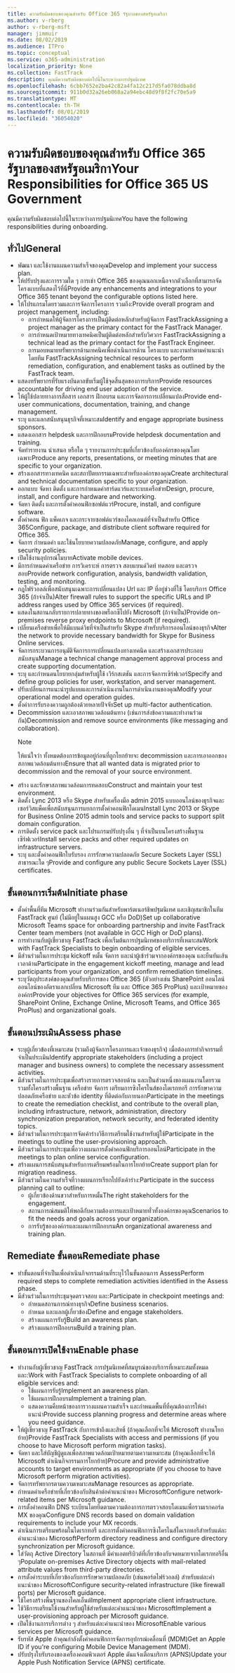 ```yaml
---
title: ความรับผิดชอบของคุณสำหรับ Office 365 รัฐบาลของสหรัฐอเมริกา
ms.author: v-rberg
author: v-rberg-msft
manager: jimmuir
ms.date: 08/02/2019
ms.audience: ITPro
ms.topic: conceptual
ms.service: o365-administration
localization_priority: None
ms.collection: FastTrack
description: คุณมีความรับผิดชอบต่อไปนี้ในระหว่างการปฐมนิเทศ
ms.openlocfilehash: 6cbb7652e2ba42c82a4fa12c217d5fa078ddba8d
ms.sourcegitcommit: 911b0d32a26eb068a2a94ebc48d9f8f2fc70e5a9
ms.translationtype: MT
ms.contentlocale: th-TH
ms.lasthandoff: 08/01/2019
ms.locfileid: "36054020"
---
```

# <a name="your-responsibilities-for-office-365-us-government"></a><span data-ttu-id="cfea2-103">ความรับผิดชอบของคุณสำหรับ Office 365 รัฐบาลของสหรัฐอเมริกา</span><span class="sxs-lookup"><span data-stu-id="cfea2-103">Your Responsibilities for Office 365 US Government</span></span>

<span data-ttu-id="cfea2-104">คุณมีความรับผิดชอบต่อไปนี้ในระหว่างการปฐมนิเทศ</span><span class="sxs-lookup"><span data-stu-id="cfea2-104">You have the following responsibilities during onboarding.</span></span>
  
## <a name="general"></a><span data-ttu-id="cfea2-105">ทั่วไป</span><span class="sxs-lookup"><span data-stu-id="cfea2-105">General</span></span>

- <span data-ttu-id="cfea2-106">พัฒนา และใช้งานแผนความสำเร็จของคุณ</span><span class="sxs-lookup"><span data-stu-id="cfea2-106">Develop and implement your success plan.</span></span>   
- <span data-ttu-id="cfea2-107">ให้ปรับปรุงและการรวมใด ๆ การเช่า Office 365 ของคุณนอกเหนือจากตัวเลือกที่สามารถจัดโครงแบบที่แสดงไว้ที่นี่</span><span class="sxs-lookup"><span data-stu-id="cfea2-107">Provide any enhancements and integrations to your Office 365 tenant beyond the configurable options listed here.</span></span>    
- <span data-ttu-id="cfea2-108">ให้โปรแกรมโดยรวมและการจัดการโครงการ รวมถึง:</span><span class="sxs-lookup"><span data-stu-id="cfea2-108">Provide overall program and project management, including:</span></span>     
  - <span data-ttu-id="cfea2-109">การกำหนดให้ผู้จัดการโครงการเป็นผู้ติดต่อหลักสำหรับผู้จัดการ FastTrack</span><span class="sxs-lookup"><span data-stu-id="cfea2-109">Assigning a project manager as the primary contact for the FastTrack Manager.</span></span>   
  - <span data-ttu-id="cfea2-110">การกำหนดเป้าหมายทางเทคนิคเป็นผู้ติดต่อหลักสำหรับวิศวกร FastTrack</span><span class="sxs-lookup"><span data-stu-id="cfea2-110">Assigning a technical lead as the primary contact for the FastTrack Engineer.</span></span>  
  - <span data-ttu-id="cfea2-111">การมอบหมายทรัพยากรด้านเทคนิคเพื่อดำเนินการด้าน โครงแบบ และงานท่าตามคำแนะนำ โดยทีม FastTrack</span><span class="sxs-lookup"><span data-stu-id="cfea2-111">Assigning technical resources to perform remediation, configuration, and enablement tasks as outlined by the FastTrack team.</span></span>   
- <span data-ttu-id="cfea2-112">แสดงทรัพยากรที่รับแรงบันดาลขับเริ่มผู้ใช้จุดสิ้นสุดของการบริการ</span><span class="sxs-lookup"><span data-stu-id="cfea2-112">Provide resources accountable for driving end user adoption of the service.</span></span>    
- <span data-ttu-id="cfea2-113">ให้ผู้ใช้ปลายทางการสื่อสาร เอกสาร ฝึกอบรม และการจัดการการเปลี่ยนแปลง</span><span class="sxs-lookup"><span data-stu-id="cfea2-113">Provide end-user communications, documentation, training, and change management.</span></span>    
- <span data-ttu-id="cfea2-114">ระบุ และแลกสนับสนุนธุรกิจที่เหมาะสม</span><span class="sxs-lookup"><span data-stu-id="cfea2-114">Identify and engage appropriate business sponsors.</span></span>     
- <span data-ttu-id="cfea2-115">แสดงเอกสาร helpdesk และการฝึกอบรม</span><span class="sxs-lookup"><span data-stu-id="cfea2-115">Provide helpdesk documentation and training.</span></span>     
- <span data-ttu-id="cfea2-116">จัดทำรายงาน นำเสนอ หรือใด ๆ รายงานการประชุมที่เกี่ยวข้องกับองค์กรของคุณโดยเฉพาะ</span><span class="sxs-lookup"><span data-stu-id="cfea2-116">Produce any reports, presentations, or meeting minutes that are specific to your organization.</span></span>     
- <span data-ttu-id="cfea2-117">สร้างเอกสารทางเทคนิค และสถาปัตยกรรมเฉพาะสำหรับองค์กรของคุณ</span><span class="sxs-lookup"><span data-stu-id="cfea2-117">Create architectural and technical documentation specific to your organization.</span></span>     
- <span data-ttu-id="cfea2-118">ออกแบบ จัดหา ติดตั้ง และการกำหนดค่าฮาร์ดแวร์และระบบเครือข่าย</span><span class="sxs-lookup"><span data-stu-id="cfea2-118">Design, procure, install, and configure hardware and networking.</span></span>    
- <span data-ttu-id="cfea2-119">จัดหา ติดตั้ง และการตั้งค่าคอนฟิกซอฟต์แวร์</span><span class="sxs-lookup"><span data-stu-id="cfea2-119">Procure, install, and configure software.</span></span>     
- <span data-ttu-id="cfea2-120">ตั้งค่าคอน ฟิก แพ็คเกจ และกระจายซอฟต์แวร์ของไคลเอนต์ที่จำเป็นสำหรับ Office 365</span><span class="sxs-lookup"><span data-stu-id="cfea2-120">Configure, package, and distribute client software required for Office 365.</span></span>    
- <span data-ttu-id="cfea2-121">จัดการ กำหนดค่า และใช้นโยบายความปลอดภัย</span><span class="sxs-lookup"><span data-stu-id="cfea2-121">Manage, configure, and apply security policies.</span></span>    
- <span data-ttu-id="cfea2-122">เปิดใช้งานอุปกรณ์โมบาย</span><span class="sxs-lookup"><span data-stu-id="cfea2-122">Activate mobile devices.</span></span>    
- <span data-ttu-id="cfea2-123">มีการกำหนดค่าเครือข่าย การวิเคราะห์ การตรวจ สอบแบนด์วิดท์ ทดสอบ และตรวจสอบ</span><span class="sxs-lookup"><span data-stu-id="cfea2-123">Provide network configuration, analysis, bandwidth validation, testing, and monitoring.</span></span> 
- <span data-ttu-id="cfea2-124">กฎไฟร์วอลล์เพื่อสนับสนุนเฉพาะการเปลี่ยนแปลง Url และ IP ที่อยู่ช่วงที่ใช้ โดยบริการ Office 365 (ถ้าจำเป็น)</span><span class="sxs-lookup"><span data-stu-id="cfea2-124">Alter firewall rules to support the specific URLs and IP address ranges used by Office 365 services (if required).</span></span>
- <span data-ttu-id="cfea2-125">แสดงในสถานกลับรายการปลายทางของพร็อกซีไปยัง Microsoft (ถ้าจำเป็น)</span><span class="sxs-lookup"><span data-stu-id="cfea2-125">Provide on-premises reverse proxy endpoints to Microsoft (if required).</span></span>     
- <span data-ttu-id="cfea2-126">เปลี่ยนเครือข่ายเพื่อให้มีแบนด์วิธที่จำเป็นสำหรับ Skype สำหรับบริการออนไลน์ของธุรกิจ</span><span class="sxs-lookup"><span data-stu-id="cfea2-126">Alter the network to provide necessary bandwidth for Skype for Business Online services.</span></span>   
- <span data-ttu-id="cfea2-127">จัดการกระบวนการอนุมัติจัดการการเปลี่ยนแปลงทางเทคนิค และสร้างเอกสารประกอบสนับสนุน</span><span class="sxs-lookup"><span data-stu-id="cfea2-127">Manage a technical change management approval process and create supporting documentation.</span></span>    
- <span data-ttu-id="cfea2-128">ระบุ และกำหนดนโยบายกลุ่มสำหรับผู้ใช้ เวิร์กสเตชัน และการจัดการเซิร์ฟเวอร์</span><span class="sxs-lookup"><span data-stu-id="cfea2-128">Specify and define group policies for user, workstation, and server management.</span></span>    
- <span data-ttu-id="cfea2-129">ปรับเปลี่ยนการแนะนำรูปแบบและการดำเนินงานในการดำเนินงานของคุณ</span><span class="sxs-lookup"><span data-stu-id="cfea2-129">Modify your operational model and operation guides.</span></span>   
- <span data-ttu-id="cfea2-130">ตั้งค่าการรับรองความถูกต้องด้วยหลายปัจจัย</span><span class="sxs-lookup"><span data-stu-id="cfea2-130">Set up multi-factor authentication.</span></span>   
- <span data-ttu-id="cfea2-131">Decommission และเอาสภาพแวดล้อมต้นทาง (เช่นการส่งข้อความและทำงานร่วมกัน)</span><span class="sxs-lookup"><span data-stu-id="cfea2-131">Decommission and remove source environments (like messaging and collaboration).</span></span> 
    > [!NOTE]
    > <span data-ttu-id="cfea2-132">ให้แน่ใจว่า ทั้งหมดต้องการข้อมูลอยู่ก่อนที่ถูกโยกย้ายจะ decommission และการเอาออกของสภาพแวดล้อมต้นทาง</span><span class="sxs-lookup"><span data-stu-id="cfea2-132">Ensure that all wanted data is migrated prior to decommission and the removal of your source environment.</span></span>   
- <span data-ttu-id="cfea2-133">สร้าง และรักษาสภาพแวดล้อมการทดสอบ</span><span class="sxs-lookup"><span data-stu-id="cfea2-133">Construct and maintain your test environment.</span></span>  
- <span data-ttu-id="cfea2-134">ติดตั้ง Lync 2013 หรือ Skype สำหรับเครื่องมือ admin 2015 แบบออนไลน์ของธุรกิจและเซอร์วิสแพ็คเพื่อสนับสนุนการแยกการตั้งค่าคอนฟิกโดเมน</span><span class="sxs-lookup"><span data-stu-id="cfea2-134">Install Lync 2013 or Skype for Business Online 2015 admin tools and service packs to support split domain configuration.</span></span>    
- <span data-ttu-id="cfea2-135">การติดตั้ง service pack และโปรแกรมปรับปรุงอื่น ๆ ที่จำเป็นบนโครงสร้างพื้นฐานเซิร์ฟเวอร์</span><span class="sxs-lookup"><span data-stu-id="cfea2-135">Install service packs and other required updates on infrastructure servers.</span></span>     
- <span data-ttu-id="cfea2-136">ระบุ และตั้งค่าคอนฟิกใบรับรอง การรักษาความปลอดภัย Secure Sockets Layer (SSL) สาธารณะใด ๆ</span><span class="sxs-lookup"><span data-stu-id="cfea2-136">Provide and configure any public Secure Sockets Layer (SSL) certificates.</span></span> 
    
## <a name="initiate-phase"></a><span data-ttu-id="cfea2-137">ขั้นตอนการเริ่มต้น</span><span class="sxs-lookup"><span data-stu-id="cfea2-137">Initiate phase</span></span>

- <span data-ttu-id="cfea2-138">ตั้งค่าพื้นที่ทีม Microsoft ทำงานร่วมกันสำหรับพาร์ตเนอร์ชิพปฐมนิเทศ และเชิญสมาชิกในทีม FastTrack ศูนย์ (ไม่มีอยู่ในแผนสูง GCC หรือ DoD)</span><span class="sxs-lookup"><span data-stu-id="cfea2-138">Set up collaborative Microsoft Teams space for onboarding partnership and invite FastTrack Center team members (not available in GCC High or DoD plans).</span></span>   
- <span data-ttu-id="cfea2-139">การทำงานกับผู้เชี่ยวชาญ FastTrack เพื่อเริ่มต้นการปฐมนิเทศของบริการที่เหมาะสม</span><span class="sxs-lookup"><span data-stu-id="cfea2-139">Work with FastTrack Specialists to begin onboarding of eligible services.</span></span>    
- <span data-ttu-id="cfea2-140">มีส่วนร่วมในการประชุม kickoff หมั้น จัดการ และนำผู้เข้าร่วมจากองค์กรของคุณ และยืนยันเส้นเวลาด้าน</span><span class="sxs-lookup"><span data-stu-id="cfea2-140">Participate in the engagement kickoff meeting, manage and lead participants from your organization, and confirm remediation timelines.</span></span>    
- <span data-ttu-id="cfea2-141">ระบุวัตถุประสงค์ของคุณสำหรับบริการของ Office 365 (ตัวอย่างเช่น SharePoint ออนไลน์ ออนไลน์ของอัตราแลกเปลี่ยน Microsoft ทีม และ Office 365 ProPlus) และเป้าหมายขององค์กร</span><span class="sxs-lookup"><span data-stu-id="cfea2-141">Provide your objectives for Office 365 services (for example, SharePoint Online, Exchange Online, Microsoft Teams, and Office 365 ProPlus) and organizational goals.</span></span>
    
## <a name="assess-phase"></a><span data-ttu-id="cfea2-142">ขั้นตอนประเมิน</span><span class="sxs-lookup"><span data-stu-id="cfea2-142">Assess phase</span></span>

- <span data-ttu-id="cfea2-143">ระบุผู้เกี่ยวข้องที่เหมาะสม (รวมถึงผู้จัดการโครงการและเจ้าของธุรกิจ) เมื่อต้องการทำกิจกรรมที่จำเป็นประเมิน</span><span class="sxs-lookup"><span data-stu-id="cfea2-143">Identify appropriate stakeholders (including a project manager and business owners) to complete the necessary assessment activities.</span></span>    
- <span data-ttu-id="cfea2-144">มีส่วนร่วมในการประชุมเพื่อสร้างรายการตรวจสอบด้าน และเป็นส่วนหนึ่งของแผนงานโดยรวม รวมทั้งโครงสร้างพื้นฐาน เครือข่าย จัดการ เตรียมการซิงโครไนส์ของไดเรกทอรี การรักษาความปลอดภัยเครือข่าย และหัวข้อ identity ที่ติดต่อกับภายนอก</span><span class="sxs-lookup"><span data-stu-id="cfea2-144">Participate in the meetings to create the remediation checklist, and contribute to the overall plan, including infrastructure, network, administration, directory synchronization preparation, network security, and federated identity topics.</span></span> 
- <span data-ttu-id="cfea2-145">มีส่วนร่วมในการประชุมการจัดเค้าร่างวิธีการเตรียมใช้งานสำหรับผู้ใช้</span><span class="sxs-lookup"><span data-stu-id="cfea2-145">Participate in the meetings to outline the user-provisioning approach.</span></span>     
- <span data-ttu-id="cfea2-146">มีส่วนร่วมในการประชุมเพื่อวางแผนการตั้งค่าคอนฟิกบริการออนไลน์</span><span class="sxs-lookup"><span data-stu-id="cfea2-146">Participate in the meetings to plan online service configuration.</span></span>    
- <span data-ttu-id="cfea2-147">สร้างแผนการสนับสนุนสำหรับการเตรียมพร้อมในการโยกย้าย</span><span class="sxs-lookup"><span data-stu-id="cfea2-147">Create support plan for migration readiness.</span></span>    
- <span data-ttu-id="cfea2-148">มีส่วนร่วมในความสำเร็จที่วางแผนการเรียกไปยังเค้าร่าง:</span><span class="sxs-lookup"><span data-stu-id="cfea2-148">Participate in the success planning call to outline:</span></span>   
  - <span data-ttu-id="cfea2-149">ผู้เกี่ยวข้องด้านขวาสำหรับการหมั้น</span><span class="sxs-lookup"><span data-stu-id="cfea2-149">The right stakeholders for the engagement.</span></span>   
  - <span data-ttu-id="cfea2-150">สถานการณ์สมมติให้พอดีกับความต้องการและเป้าหมายทั่วทั้งองค์กรของคุณ</span><span class="sxs-lookup"><span data-stu-id="cfea2-150">Scenarios to fit the needs and goals across your organization.</span></span>   
  - <span data-ttu-id="cfea2-151">การรับรู้ขององค์กรและแผนการฝึกอบรม</span><span class="sxs-lookup"><span data-stu-id="cfea2-151">An organizational awareness and training plan.</span></span>
    
## <a name="remediate-phase"></a><span data-ttu-id="cfea2-152">Remediate ขั้นตอน</span><span class="sxs-lookup"><span data-stu-id="cfea2-152">Remediate phase</span></span>

- <span data-ttu-id="cfea2-153">ทำขั้นตอนที่จำเป็นเพื่อดำเนินกิจกรรมด้านที่ระบุไว้ในขั้นตอนการ Assess</span><span class="sxs-lookup"><span data-stu-id="cfea2-153">Perform required steps to complete remediation activities identified in the Assess phase.</span></span>  
- <span data-ttu-id="cfea2-154">มีส่วนร่วมในการประชุมจุดตรวจสอบ และ:</span><span class="sxs-lookup"><span data-stu-id="cfea2-154">Participate in checkpoint meetings and:</span></span>   
  - <span data-ttu-id="cfea2-155">กำหนดสถานการณ์ทางธุรกิจ</span><span class="sxs-lookup"><span data-stu-id="cfea2-155">Define business scenarios.</span></span>  
  - <span data-ttu-id="cfea2-156">กำหนด และแลกผู้เกี่ยวข้อง</span><span class="sxs-lookup"><span data-stu-id="cfea2-156">Define and engage stakeholders.</span></span>  
  - <span data-ttu-id="cfea2-157">สร้างแผนการรับรู้</span><span class="sxs-lookup"><span data-stu-id="cfea2-157">Build an awareness plan.</span></span> 
  - <span data-ttu-id="cfea2-158">สร้างแผนการฝึกอบรม</span><span class="sxs-lookup"><span data-stu-id="cfea2-158">Build a training plan.</span></span>
    
## <a name="enable-phase"></a><span data-ttu-id="cfea2-159">ขั้นตอนการเปิดใช้งาน</span><span class="sxs-lookup"><span data-stu-id="cfea2-159">Enable phase</span></span>

- <span data-ttu-id="cfea2-160">ทำงานกับผู้เชี่ยวชาญ FastTrack การปฐมนิเทศที่สมบูรณ์ของบริการที่เหมาะสมทั้งหมด และ:</span><span class="sxs-lookup"><span data-stu-id="cfea2-160">Work with FastTrack Specialists to complete onboarding of all eligible services and:</span></span>  
  - <span data-ttu-id="cfea2-161">ใช้แผนการรับรู้</span><span class="sxs-lookup"><span data-stu-id="cfea2-161">Implement an awareness plan.</span></span>   
  - <span data-ttu-id="cfea2-162">ใช้แผนการฝึกอบรม</span><span class="sxs-lookup"><span data-stu-id="cfea2-162">Implement a training plan.</span></span>   
  - <span data-ttu-id="cfea2-163">แสดงความคืบหน้าของการวางแผนความสำเร็จ และกำหนดพื้นที่ที่คุณต้องการให้คำแนะนำ</span><span class="sxs-lookup"><span data-stu-id="cfea2-163">Provide success planning progress and determine areas where you need guidance.</span></span>  
- <span data-ttu-id="cfea2-164">ให้ผู้เชี่ยวชาญ FastTrack กับการเข้าถึงและสิทธิ์ (ถ้าคุณเลือกที่จะให้ Microsoft ทำงานโยกย้าย)</span><span class="sxs-lookup"><span data-stu-id="cfea2-164">Provide FastTrack Specialists with access and permissions (if you choose to have Microsoft perform migration tasks).</span></span>   
- <span data-ttu-id="cfea2-165">จัดหา และใส่บัญชีผู้ดูแลเพื่อสภาพแวดล้อมเป้าหมายตามความเหมาะสม (ถ้าคุณเลือกที่จะให้ Microsoft ดำเนินกิจกรรมการโยกย้าย)</span><span class="sxs-lookup"><span data-stu-id="cfea2-165">Procure and provide administrative accounts to target environments as appropriate (if you choose to have Microsoft perform migration activities).</span></span>    
- <span data-ttu-id="cfea2-166">จัดการทรัพยากรตามความเหมาะสม</span><span class="sxs-lookup"><span data-stu-id="cfea2-166">Manage resources as appropriate.</span></span>     
- <span data-ttu-id="cfea2-167">กำหนดค่าเครือข่ายที่เกี่ยวข้องกับสินค้าต่อคำแนะนำของ Microsoft</span><span class="sxs-lookup"><span data-stu-id="cfea2-167">Configure network-related items per Microsoft guidance.</span></span>    
- <span data-ttu-id="cfea2-168">การตั้งค่าคอนฟิก DNS ระเบียนโดยยึดตามความต้องการการตรวจสอบโดเมนเพื่อรวมเรกคอร์ด MX ของคุณ</span><span class="sxs-lookup"><span data-stu-id="cfea2-168">Configure DNS records based on domain validation requirements to include your MX records.</span></span>    
- <span data-ttu-id="cfea2-169">ดำเนินการเตรียมพร้อมในไดเรกทอรี และการตั้งค่าคอนฟิกการซิงโครไนส์ไดเรกทอรีสำหรับแต่ละคำแนะนำของ Microsoft</span><span class="sxs-lookup"><span data-stu-id="cfea2-169">Perform directory readiness and configure directory synchronization per Microsoft guidance.</span></span>   
- <span data-ttu-id="cfea2-170">ใส่วัตถุ Active Directory ในสถานที่ มีค่าแอตทริบิวต์ที่เกี่ยวข้องกับจดหมายจากไดเรกทอรีอื่น ๆ</span><span class="sxs-lookup"><span data-stu-id="cfea2-170">Populate on-premises Active Directory objects with mail-related attribute values from third-party directories.</span></span>    
- <span data-ttu-id="cfea2-171">การตั้งค่าระบบที่เกี่ยวข้องกับการรักษาความปลอดภัย (เช่นพอร์ตไฟร์วอลล์) สำหรับแต่ละคำแนะนำของ Microsoft</span><span class="sxs-lookup"><span data-stu-id="cfea2-171">Configure security-related infrastructure (like firewall ports) per Microsoft guidance.</span></span>    
- <span data-ttu-id="cfea2-172">ใช้โครงสร้างพื้นฐานของไคลเอ็นต์</span><span class="sxs-lookup"><span data-stu-id="cfea2-172">Implement appropriate client infrastructure.</span></span>   
- <span data-ttu-id="cfea2-173">ใช้วิธีการเตรียมใช้งานสำหรับผู้ใช้สำหรับแต่ละคำแนะนำของ Microsoft</span><span class="sxs-lookup"><span data-stu-id="cfea2-173">Implement a user-provisioning approach per Microsoft guidance.</span></span>    
- <span data-ttu-id="cfea2-174">เปิดใช้งานการบริการต่าง ๆ สำหรับแต่ละคำแนะนำของ Microsoft</span><span class="sxs-lookup"><span data-stu-id="cfea2-174">Enable various services per Microsoft guidance.</span></span>    
- <span data-ttu-id="cfea2-175">รับรหัส Apple ถ้าคุณกำลังตั้งค่าคอนฟิกการจัดการอุปกรณ์เคลื่อนที่ (MDM)</span><span class="sxs-lookup"><span data-stu-id="cfea2-175">Get an Apple ID if you're configuring Mobile Device Management (MDM).</span></span>   
- <span data-ttu-id="cfea2-176">ปรับปรุงใบรับรองของเครื่องคอมพิวเตอร์ Apple ดันแจ้งเตือนบริการ (APNS)</span><span class="sxs-lookup"><span data-stu-id="cfea2-176">Update your Apple Push Notification Service (APNS) certificate.</span></span>
    

  

